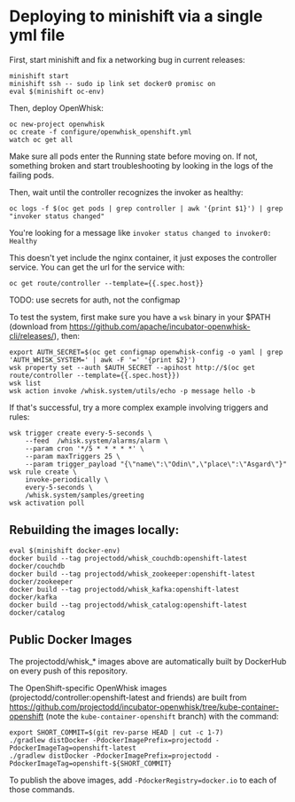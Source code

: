 # Deploying to minishift via a single yml file

First, start minishift and fix a networking bug in current releases:

```
minishift start
minishift ssh -- sudo ip link set docker0 promisc on
eval $(minishift oc-env)
```

Then, deploy OpenWhisk:

```
oc new-project openwhisk
oc create -f configure/openwhisk_openshift.yml
watch oc get all
```

Make sure all pods enter the Running state before moving on. If not,
something broken and start troubleshooting by looking in the logs of
the failing pods.

Then, wait until the controller recognizes the invoker as healthy:

```
oc logs -f $(oc get pods | grep controller | awk '{print $1}') | grep "invoker status changed"
```

You're looking for a message like `invoker status changed to invoker0:
Healthy`

This doesn't yet include the nginx container, it just exposes the
controller service. You can get the url for the service with:

```
oc get route/controller --template={{.spec.host}}
```

TODO: use secrets for auth, not the configmap

To test the system, first make sure you have a `wsk` binary in your
$PATH (download from
https://github.com/apache/incubator-openwhisk-cli/releases/), then:

```
export AUTH_SECRET=$(oc get configmap openwhisk-config -o yaml | grep 'AUTH_WHISK_SYSTEM=' | awk -F '=' '{print $2}')
wsk property set --auth $AUTH_SECRET --apihost http://$(oc get route/controller --template={{.spec.host}})
wsk list
wsk action invoke /whisk.system/utils/echo -p message hello -b
```

If that's successful, try a more complex example involving triggers and rules:

```
wsk trigger create every-5-seconds \
    --feed  /whisk.system/alarms/alarm \
    --param cron '*/5 * * * * *' \
    --param maxTriggers 25 \
    --param trigger_payload "{\"name\":\"Odin\",\"place\":\"Asgard\"}"
wsk rule create \
    invoke-periodically \
    every-5-seconds \
    /whisk.system/samples/greeting
wsk activation poll
```


## Rebuilding the images locally:

```
eval $(minishift docker-env)
docker build --tag projectodd/whisk_couchdb:openshift-latest docker/couchdb
docker build --tag projectodd/whisk_zookeeper:openshift-latest docker/zookeeper
docker build --tag projectodd/whisk_kafka:openshift-latest docker/kafka
docker build --tag projectodd/whisk_catalog:openshift-latest docker/catalog
```

## Public Docker Images

The projectodd/whisk_* images above are automatically built by
DockerHub on every push of this repository.

The OpenShift-specific OpenWhisk images
(projectodd/controller:openshift-latest and friends) are built from
https://github.com/projectodd/incubator-openwhisk/tree/kube-container-openshift
(note the `kube-container-openshift` branch) with the command:

```
export SHORT_COMMIT=$(git rev-parse HEAD | cut -c 1-7)
./gradlew distDocker -PdockerImagePrefix=projectodd -PdockerImageTag=openshift-latest
./gradlew distDocker -PdockerImagePrefix=projectodd -PdockerImageTag=openshift-${SHORT_COMMIT}
```

To publish the above images, add `-PdockerRegistry=docker.io` to each of those commands.
